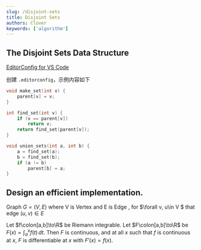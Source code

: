```yaml
---
slug: /disjoint-sets
title: Disjoint Sets
authors: Clover
keywords: ['algorithm']
---
```


## The Disjoint Sets Data Structure

[EditorConfig for VS Code](https://marketplace.visualstudio.com/items?itemName=EditorConfig.EditorConfig)

创建 `.editorconfig`，示例内容如下

```C++ title='.editorconfig'
void make_set(int v) {
    parent[v] = v;
}

int find_set(int v) {
    if (v == parent[v])
        return v;
    return find_set(parent[v]);
}

void union_sets(int a, int b) {
    a = find_set(a);
    b = find_set(b);
    if (a != b)
        parent[b] = a;
}
```
## Design an efficient implementation.

Graph $G = (V, E)$ where V is Vertex and E is Edge , for $\forall v, u\in V $ that edge $(u, v) \in E$

Let $f\colon[a,b]\to\R$ be Riemann integrable. Let $F\colon[a,b]\to\R$ be
$F(x)=\int_{a}^{x} f(t)\,dt$. Then $F$ is continuous, and at all $x$ such that
$f$ is continuous at $x$, $F$ is differentiable at $x$ with $F'(x)=f(x)$.